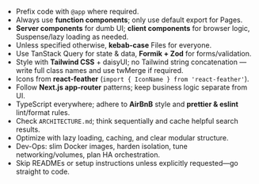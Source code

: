 - Prefix code with `@app` where required.
- Always use **function components**; only use default export for Pages.
- **Server components** for dumb UI; **client components** for browser logic, Suspense/lazy loading as needed.
- Unless specified otherwise, **kebab-case** Files for everyone.
- Use TanStack Query for state & data, **Formik + Zod** for forms/validation.
- Style with **Tailwind CSS** + daisyUI; no Tailwind string concatenation — write full class names and use twMerge if required.
- Icons from **react-feather** (`import { IconName } from 'react-feather'`).
- Follow **Next.js app-router** patterns; keep business logic separate from UI.
- TypeScript everywhere; adhere to **AirBnB** style and **prettier & eslint** lint/format rules.
- Check `ARCHITECTURE.md`; think sequentially and cache helpful search results.
- Optimize with lazy loading, caching, and clear modular structure.
- Dev-Ops: slim Docker images, harden isolation, tune networking/volumes, plan HA orchestration.
- Skip READMEs or setup instructions unless explicitly requested—go straight to code.
